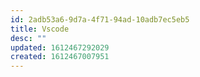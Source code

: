 ```yaml
---
id: 2adb53a6-9d7a-4f71-94ad-10adb7ec5eb5
title: Vscode
desc: ""
updated: 1612467292029
created: 1612467007951
---
```

